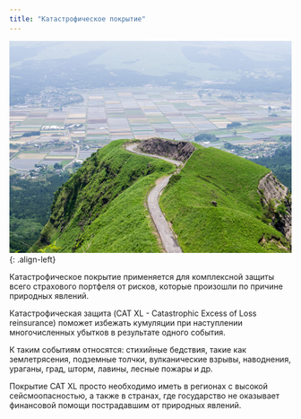 ```yaml
---
title: "Катастрофическое покрытие"
---
```


![image-left](/assets/images/reinsurance/catastrophe.jpg){: .align-left}


Катастрофическое покрытие применяется для комплексной защиты всего страхового портфеля от рисков, которые произошли по причине природных явлений. 

Катастрофическая защита (CAT XL - Catastrophic Excess of Loss reinsurance) поможет избежать кумуляции при наступлении многочисленных убытков в результате одного события. 

К таким событиям относятся: стихийные бедствия, такие как землетрясения, подземные толчки, вулканические взрывы, наводнения, ураганы, град, шторм, лавины, лесные пожары и др.

Покрытие CAT XL просто необходимо иметь в регионах с высокой сейсмоопасностью, а также в странах, где государство не оказывает финансовой помощи пострадавшим от природных явлений. 
